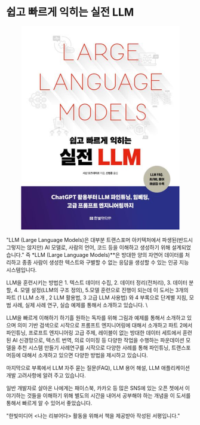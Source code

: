 # 쉽고 빠르게 익히는 실전 LLM

<figure><img src="../../.gitbook/assets/image (4).png" alt=""><figcaption></figcaption></figure>

"LLM (Large Language Models)은 대부분 트랜스포머 아키텍처에서 파생된(반드시 그렇지는 않지만) AI 모델로, 사람의 언어, 코드 등을 이해하고 생성하기 위해 설계되었습니다." 즉 \*LLM (Large Language Models)\*\*은 방대한 양의 자연어 데이터를 처리하고 종종 사람이 생성한 텍스트와 구별할 수 없는 응답을 생성할 수 있는 인공 지능 시스템입니다.

LLM을 훈련시키는 방법은 1. 텍스트 데이터 수집, 2. 데이터 정리(전처리), 3. 데이터 분할, 4. 모델 설정(LLM의 구조 정의), 5.모델 훈련으로 진행이 되는데 이 도서는 3개의 파트 (1 LLM 소개 , 2 LLM 활용법, 3 고급 LLM 사용법) 와  4 부록으로 단계별 지침, 모범 사례, 실제 사례 연구, 실습 예제를 통해서 소개하고 있습니다. \


LLM을 빠르게 이해하기 하기흘 원하는 독자를 위해 그림과 예제를 통해서 소개하고 있으며 의미 기반 검색으로 시작으로 프롬프트 엔지니어링에 대해서 소개하고 파트 2에서 파인튜닝, 프로프트 엔지니어링 고급 주제, 레이블이 없는 방대한 데이터 세트에서 훈련된 AI 신경망으로, 텍스트 번역, 의료 이미징 등 다양한 작업을 수행하는 파운데이션 모델을 추천 시스템 만들기 사례연구를 시작으로 다양한 사례를 통해 파인튜닝, 트랜스포머등에 대해서 소개하고 있으면 다양한 방법을 제시하고 있습니다.

마지막으로 부록에서 LLM 자주 묻는 질문(FAQ),  LLM 용어 해설, LLM 애플리케이션 개발 고려사항에 알려 주고 있습니다.

일반 개발자로 살아온 나에게는 패이스북, 카카오 등 많은 SNS에 있는 오픈 쳇에서 이야기하는 것들을 이해하기 위해 별도의 시간을 내어서 공부해야 하는 개념을 이 도서를 통해서 빠르게 알 수 있어서 좋았습니다.

"한빛미디어 <나는 리뷰어다> 활동을 위해서 책을 제공받아 작성된 서평입니다."

